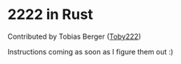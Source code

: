 # 2222 in Rust

Contributed by Tobias Berger ([Toby222](https://github.com/Toby222))

Instructions coming as soon as I figure them out :)
